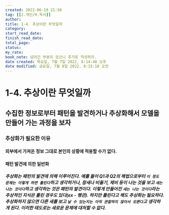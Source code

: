 ```yaml
---
created: 2022-06-19 21:50
tag: [[2.개인/H.독서]]
author:
title: 1-4. 추상이란 무엇일까
category:
start_read_date:
finish_read_date:
total_page:
status:
my_rate: 
book_note: 넘어간 부분이 있으니 추가로 작성하자.
date created: 목요일, 7월 7일 2022, 8:14:40 오후
date modified: 금요일, 7월 8일 2022, 8:15:18 오전
---
```

# 1-4. 추상이란 무엇일까
## 수집한 정보로부터 패턴을 발견하거나 추상화해서 모델을 만들어 가는 과정을 보자

### 추상화가 필요한 이유
#### 외부에서 가져온 정보 그대로 본인의 상황에 적용할 수가 없다.

#### 패턴 발견에 의한 일반화
##### 추상화는 패턴의 발견에 의해 이루어진다. 예를 들어 Q1과 Q2의 해법으로부터 `이 정도 문제는 이렇게 하면 풀린다`하고 생각하거나, 참새나 비둘기, 제비 등이 나는 것을 보고 `새는 나는 것이다`하고 생각하는 것은 패턴의 발견이다. 이렇게 만들어진 `새는 나는 것이다`라는 추상적인 지식은 틀린 경우도 있다(ex - 펭귄). 하지만 틀린다고 해도 추상화는 필요하다. 추상화하지 않으면 다른 새를 보고 `날 수 있는지는 아직 관찰하지 않아서 모른다`고 생각하게 된다. 이러한 태도로는 새로운 문제에 대처할 수 없다.
